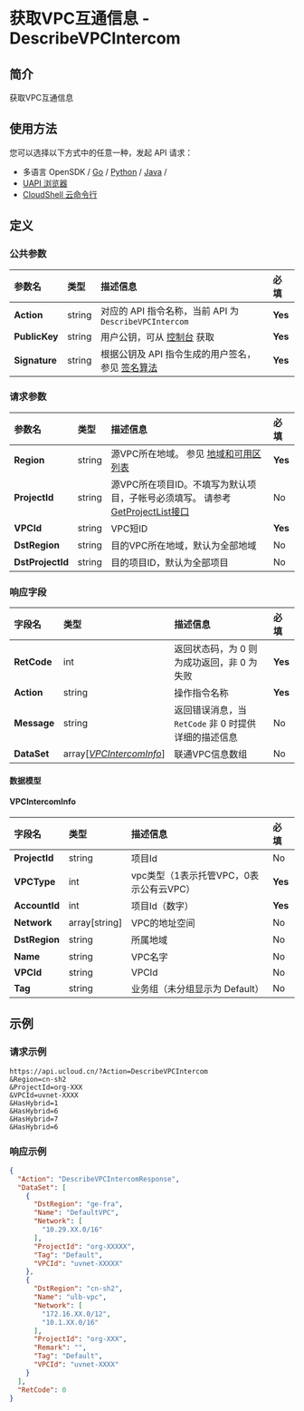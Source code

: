 # 获取VPC互通信息 - DescribeVPCIntercom

## 简介

获取VPC互通信息






## 使用方法

您可以选择以下方式中的任意一种，发起 API 请求：
- 多语言 OpenSDK / [Go](https://github.com/ucloud/ucloud-sdk-go) / [Python](https://github.com/ucloud/ucloud-sdk-python3) / [Java](https://github.com/ucloud/ucloud-sdk-java) /
- [UAPI 浏览器](https://console.ucloud.cn/uapi/detail?id=DescribeVPCIntercom)
- [CloudShell 云命令行](https://shell.ucloud.cn/)


## 定义

### 公共参数

| 参数名 | 类型 | 描述信息 | 必填 |
|:---|:---|:---|:---|
| **Action**     | string  | 对应的 API 指令名称，当前 API 为 `DescribeVPCIntercom`                        | **Yes** |
| **PublicKey**  | string  | 用户公钥，可从 [控制台](https://console.ucloud.cn/uapi/apikey) 获取                                             | **Yes** |
| **Signature**  | string  | 根据公钥及 API 指令生成的用户签名，参见 [签名算法](api/summary/signature.md)  | **Yes** |

### 请求参数

| 参数名 | 类型 | 描述信息 | 必填 |
|:---|:---|:---|:---|
| **Region** | string | 源VPC所在地域。 参见 [地域和可用区列表](https://docs.ucloud.cn/api/summary/regionlist) |**Yes**|
| **ProjectId** | string | 源VPC所在项目ID。不填写为默认项目，子帐号必须填写。 请参考[GetProjectList接口](https://docs.ucloud.cn/api/summary/get_project_list) |No|
| **VPCId** | string | VPC短ID |**Yes**|
| **DstRegion** | string | 目的VPC所在地域，默认为全部地域 |No|
| **DstProjectId** | string | 目的项目ID，默认为全部项目 |No|

### 响应字段

| 字段名 | 类型 | 描述信息 | 必填 |
|:---|:---|:---|:---|
| **RetCode** | int | 返回状态码，为 0 则为成功返回，非 0 为失败 |**Yes**|
| **Action** | string | 操作指令名称 |**Yes**|
| **Message** | string | 返回错误消息，当 `RetCode` 非 0 时提供详细的描述信息 |No|
| **DataSet** | array[[*VPCIntercomInfo*](#VPCIntercomInfo)] | 联通VPC信息数组 |No|

#### 数据模型


#### VPCIntercomInfo

| 字段名 | 类型 | 描述信息 | 必填 |
|:---|:---|:---|:---|
| **ProjectId** | string | 项目Id |No|
| **VPCType** | int | vpc类型（1表示托管VPC，0表示公有云VPC） |**Yes**|
| **AccountId** | int | 项目Id（数字） |**Yes**|
| **Network** | array[string] | VPC的地址空间<br /> |No|
| **DstRegion** | string | 所属地域 |No|
| **Name** | string | VPC名字 |No|
| **VPCId** | string | VPCId |No|
| **Tag** | string | 业务组（未分组显示为 Default） |No|

## 示例

### 请求示例
    
```
https://api.ucloud.cn/?Action=DescribeVPCIntercom
&Region=cn-sh2
&ProjectId=org-XXX
&VPCId=uvnet-XXXX
&HasHybrid=1
&HasHybrid=6
&HasHybrid=7
&HasHybrid=6
```

### 响应示例
    
```json
{
  "Action": "DescribeVPCIntercomResponse",
  "DataSet": [
    {
      "DstRegion": "ge-fra",
      "Name": "DefaultVPC",
      "Network": [
        "10.29.XX.0/16"
      ],
      "ProjectId": "org-XXXXX",
      "Tag": "Default",
      "VPCId": "uvnet-XXXXX"
    },
    {
      "DstRegion": "cn-sh2",
      "Name": "ulb-vpc",
      "Network": [
        "172.16.XX.0/12",
        "10.1.XX.0/16"
      ],
      "ProjectId": "org-XXX",
      "Remark": "",
      "Tag": "Default",
      "VPCId": "uvnet-XXXX"
    }
  ],
  "RetCode": 0
}
```





